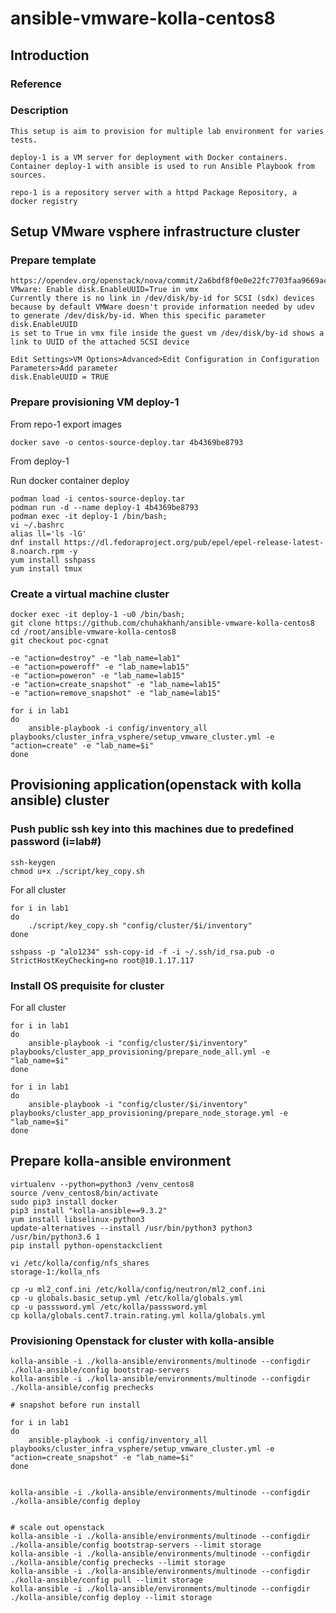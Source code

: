 # ansible-vmware-kolla-centos8

## Introduction

### Reference


### Description

    This setup is aim to provision for multiple lab environment for varies tests. 

    deploy-1 is a VM server for deployment with Docker containers. Container deploy-1 with ansible is used to run Ansible Playbook from sources.

    repo-1 is a repository server with a httpd Package Repository, a docker registry  

## Setup VMware vsphere infrastructure cluster

### Prepare template 

    https://opendev.org/openstack/nova/commit/2a6bdf8f0e0e22fc7703faa9669ace7380dc73c3
    VMware: Enable disk.EnableUUID=True in vmx
    Currently there is no link in /dev/disk/by-id for SCSI (sdx) devices because by default VMWare doesn't provide information needed by udev to generate /dev/disk/by-id. When this specific parameter disk.EnableUUID
    is set to True in vmx file inside the guest vm /dev/disk/by-id shows a link to UUID of the attached SCSI device

    Edit Settings>VM Options>Advanced>Edit Configuration in Configuration Parameters>Add parameter
    disk.EnableUUID = TRUE
          
### Prepare provisioning VM deploy-1

From repo-1 export images

    docker save -o centos-source-deploy.tar 4b4369be8793

From deploy-1 

Run docker container deploy

    podman load -i centos-source-deploy.tar
    podman run -d --name deploy-1 4b4369be8793
    podman exec -it deploy-1 /bin/bash; 
    vi ~/.bashrc 
    alias ll='ls -lG'
    dnf install https://dl.fedoraproject.org/pub/epel/epel-release-latest-8.noarch.rpm -y
    yum install sshpass
    yum install tmux

### Create a virtual machine cluster

    docker exec -it deploy-1 -u0 /bin/bash;
    git clone https://github.com/chuhakhanh/ansible-vmware-kolla-centos8
    cd /root/ansible-vmware-kolla-centos8
    git checkout poc-cgnat

    -e "action=destroy" -e "lab_name=lab1"
    -e "action=poweroff" -e "lab_name=lab15"
    -e "action=poweron" -e "lab_name=lab15"
    -e "action=create_snapshot" -e "lab_name=lab15"
    -e "action=remove_snapshot" -e "lab_name=lab15"

    for i in lab1 
    do
        ansible-playbook -i config/inventory_all playbooks/cluster_infra_vsphere/setup_vmware_cluster.yml -e "action=create" -e "lab_name=$i"
    done

## Provisioning application(openstack with kolla ansible) cluster

### Push public ssh key into this machines due to predefined password (i=lab#)
    
    ssh-keygen
    chmod u+x ./script/key_copy.sh
    
For all cluster 
    
    for i in lab1
    do
        ./script/key_copy.sh "config/cluster/$i/inventory"
    done
    
    sshpass -p "alo1234" ssh-copy-id -f -i ~/.ssh/id_rsa.pub -o StrictHostKeyChecking=no root@10.1.17.117
    
### Install OS prequisite for cluster

For all cluster 

    for i in lab1 
    do
        ansible-playbook -i "config/cluster/$i/inventory" playbooks/cluster_app_provisioning/prepare_node_all.yml -e "lab_name=$i"
    done

    for i in lab1 
    do
        ansible-playbook -i "config/cluster/$i/inventory" playbooks/cluster_app_provisioning/prepare_node_storage.yml -e "lab_name=$i"
    done

## Prepare kolla-ansible environment

    virtualenv --python=python3 /venv_centos8
    source /venv_centos8/bin/activate 
    sudo pip3 install docker
    pip3 install "kolla-ansible==9.3.2"
    yum install libselinux-python3
    update-alternatives --install /usr/bin/python3 python3 /usr/bin/python3.6 1
    pip install python-openstackclient

    vi /etc/kolla/config/nfs_shares
    storage-1:/kolla_nfs

    cp -u ml2_conf.ini /etc/kolla/config/neutron/ml2_conf.ini 
    cp -u globals.basic_setup.yml /etc/kolla/globals.yml
    cp -u passsword.yml /etc/kolla/passsword.yml
    cp kolla/globals.cent7.train.rating.yml kolla/globals.yml

### Provisioning Openstack for cluster with kolla-ansible

    kolla-ansible -i ./kolla-ansible/environments/multinode --configdir ./kolla-ansible/config bootstrap-servers
    kolla-ansible -i ./kolla-ansible/environments/multinode --configdir ./kolla-ansible/config prechecks

    # snapshot before run install
  
    for i in lab1 
    do
        ansible-playbook -i config/inventory_all playbooks/cluster_infra_vsphere/setup_vmware_cluster.yml -e "action=create_snapshot" -e "lab_name=$i"
    done


    kolla-ansible -i ./kolla-ansible/environments/multinode --configdir ./kolla-ansible/config deploy


    # scale out openstack
    kolla-ansible -i ./kolla-ansible/environments/multinode --configdir ./kolla-ansible/config bootstrap-servers --limit storage
    kolla-ansible -i ./kolla-ansible/environments/multinode --configdir ./kolla-ansible/config prechecks --limit storage
    kolla-ansible -i ./kolla-ansible/environments/multinode --configdir ./kolla-ansible/config pull --limit storage
    kolla-ansible -i ./kolla-ansible/environments/multinode --configdir ./kolla-ansible/config deploy --limit storage
